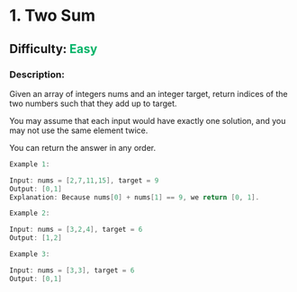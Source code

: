 # 1. Two Sum  
## Difficulty: <font color="#01B468">Easy</font>  

### Description:  
Given an array of integers nums and an integer target, return indices of the two numbers such that they add up to target.  
  
You may assume that each input would have exactly one solution, and you may not use the same element twice.  
  
You can return the answer in any order.  

```c++
Example 1:

Input: nums = [2,7,11,15], target = 9
Output: [0,1]
Explanation: Because nums[0] + nums[1] == 9, we return [0, 1].
```
```c++
Example 2:

Input: nums = [3,2,4], target = 6
Output: [1,2]
```
```c++
Example 3:

Input: nums = [3,3], target = 6
Output: [0,1]
```